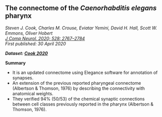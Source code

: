 ## The connectome of the _Caenorhabditis elegans_ pharynx 
 
_Steven J. Cook, Charles M. Crouse, Eviatar Yemini, David H. Hall, Scott W. Emmons, Oliver Hobert_ <br>
_[J Comp Neurol. 2020; 528: 2767–2784](https://doi.org/10.1002/cne.24932)_ <br>
_First published: 30 April 2020_

_**Dataset: [Cook 2020](Cook2020_data.md)**_

**Summary**

- It is an updated connectome using Elegance software for annotation of synapses.
- An extension of the previous reported pharyngeal connectome (Albertson & Thomson, 1976) by describing the connectivity with anatomical weights.
- They verified 94% (50/53) of the chemical synaptic connections between cell classes previously reported in the pharynx (Albertson & Thomson, 1976).
